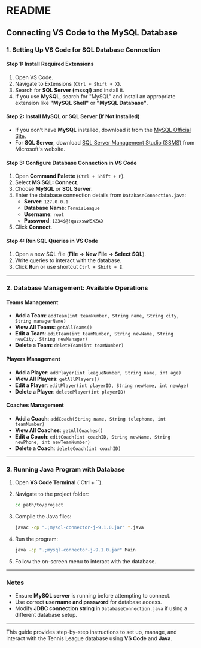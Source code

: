 # README

## Connecting VS Code to the MySQL Database

### 1. Setting Up VS Code for SQL Database Connection

#### Step 1: Install Required Extensions

1. Open VS Code.
2. Navigate to Extensions (`Ctrl + Shift + X`).
3. Search for **SQL Server (mssql)** and install it.
4. If you use **MySQL**, search for "MySQL" and install an appropriate extension like **"MySQL Shell"** or **"MySQL Database"**.

#### Step 2: Install MySQL or SQL Server (If Not Installed)

- If you don’t have **MySQL** installed, download it from the [MySQL Official Site](https://dev.mysql.com/downloads/).
- For **SQL Server**, download [SQL Server Management Studio (SSMS)](https://learn.microsoft.com/en-us/sql/ssms/download-sql-server-management-studio-ssms?view=sql-server-ver15) from Microsoft's website.

#### Step 3: Configure Database Connection in VS Code

1. Open **Command Palette** (`Ctrl + Shift + P`).
2. Select **MS SQL: Connect**.
3. Choose **MySQL** or **SQL Server**.
4. Enter the database connection details from `DatabaseConnection.java`:
   - **Server**: `127.0.0.1`
   - **Database Name**: `TennisLeague`
   - **Username**: `root`
   - **Password**: `1234$@!qazxswWSXZAQ`
5. Click **Connect**.

#### Step 4: Run SQL Queries in VS Code

1. Open a new SQL file (**File → New File → Select SQL**).
2. Write queries to interact with the database.
3. Click **Run** or use shortcut `Ctrl + Shift + E`.

---

### 2. Database Management: Available Operations

#### **Teams Management**

- **Add a Team**: `addTeam(int teamNumber, String name, String city, String managerName)`
- **View All Teams**: `getAllTeams()`
- **Edit a Team**: `editTeam(int teamNumber, String newName, String newCity, String newManager)`
- **Delete a Team**: `deleteTeam(int teamNumber)`

#### **Players Management**

- **Add a Player**: `addPlayer(int leagueNumber, String name, int age)`
- **View All Players**: `getAllPlayers()`
- **Edit a Player**: `editPlayer(int playerID, String newName, int newAge)`
- **Delete a Player**: `deletePlayer(int playerID)`

#### **Coaches Management**

- **Add a Coach**: `addCoach(String name, String telephone, int teamNumber)`
- **View All Coaches**: `getAllCoaches()`
- **Edit a Coach**: `editCoach(int coachID, String newName, String newPhone, int newTeamNumber)`
- **Delete a Coach**: `deleteCoach(int coachID)`

---

### 3. Running Java Program with Database

1. Open **VS Code Terminal** (`Ctrl + \``).

2. Navigate to the project folder:

   ```sh
   cd path/to/project
   ```

3. Compile the Java files:

   ```sh
   javac -cp ".;mysql-connector-j-9.1.0.jar" *.java
   ```

4. Run the program:

   ```sh
   java -cp ".;mysql-connector-j-9.1.0.jar" Main
   ```

5. Follow the on-screen menu to interact with the database.

---

### Notes

- Ensure **MySQL server** is running before attempting to connect.
- Use correct **username and password** for database access.
- Modify **JDBC connection string** in `DatabaseConnection.java` if using a different database setup.

---

This guide provides step-by-step instructions to set up, manage, and interact with the Tennis League database using **VS Code** and **Java**.
